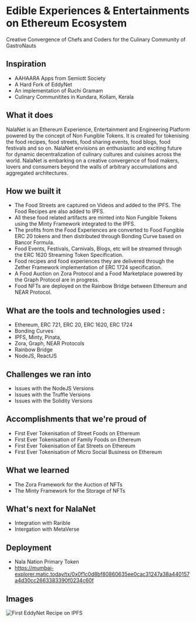 # Edible Experiences & Entertainments on Ethereum Ecosystem
Creative Convergence of Chefs and Coders for the Culinary Community of GastroNauts

## Inspiration
- AAHAARA Apps from Semiott Society
- A Hard Fork of EddyNet
- An implementation of Ruchi Gramam
- Culinary Communitites in Kundara, Kollam, Kerala

## What it does
NalaNet is an Ethereum Experience, Entertainment and Engineering Platform powered by the concept of Non Fungible Tokens. It is created for tokenising the food recipes, food streets, food sharing events, food blogs, food festivals and so on. NalaNet envisions an enthusiastic and exciting future for dynamic decentralization of culinary cultures and cuisines across the world. NalaNet is embarking on a creative convergence of food makers, lovers and consumers beyond the walls of arbitrary accumulations and aggregated architectures.  

## How we built it
- The Food Streets are captured on Videos and added to the IPFS. The Food Recipes are also added to IPFS. 
- All these food related artifacts are minted into Non Fungible Tokens using the Minty Framework integrated to the IPFS. 
- The profits from the Food Experiences are converted to Food Fungible ERC 20 tokens and then distributed through Bonding Curve based on Bancor Formula. 
- Food Events, Festivals, Carnivals, Blogs, etc will be streamed through the ERC 1620 Streaming Token Specification. 
- Food recipes and food experiences they are delivered through the Zether Framework implementation of ERC 1724 specification. 
- A Food Auction on Zora Protocol and a Food Marketplace powered by the Graph Protocol are in progress. 
- Food NFTs are deployed on the Rainbow Bridge between Ethereum and NEAR Protocol. 

## What are the tools and technologies used :
- Ethereum, ERC 721, ERC 20, ERC 1620, ERC 1724
- Bonding Curves
- IPFS, Minty, Pinata, 
- Zora, Graph, NEAR Protocols
- Rainbow Bridge
- NodeJS, ReactJS

## Challenges we ran into
- Issues with the NodeJS Versions
- Issues with the Truffle Versions
- Issues with the Solidity Versions

## Accomplishments that we're proud of
- First Ever Tokenisation of Street Foods on Ethereum
- First Ever Tokenisation of Family Foods on Ethereum
- First Ever Tokenisation of Eat Streets on Ethereum
- First Ever Tokenisation of Micro Social Business on Ethereum

## What we learned
- The Zora Framework for the Auction of NFTs
- The Minty Framework for the Storage of NFTs

## What's next for NalaNet
- Integration with Rarible
- Intergation with MetaVerse

## Deployment
- Nala Nation Primary Token
- https://mumbai-explorer.matic.today/tx/0x0f1c0d8bf80860635ee0cac31247a38a440157a4d30cc2663383390f0234c60f

## Images

![First EddyNet Recipe on IPFS](https://github.com/Semiott/EddyNet/blob/main/images/IPFSAdd_Recipe_21032021.png)
